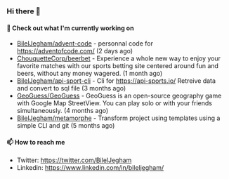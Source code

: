 ### Hi there 👋

#### 👷 Check out what I'm currently working on

- [BilelJegham/advent-code](https://github.com/BilelJegham/advent-code) - personnal code for https://adventofcode.com/ (2 days ago)
- [ChouquetteCorp/beerbet](https://github.com/ChouquetteCorp/beerbet) - Experience a whole new way to enjoy your favorite matches with our sports betting site centered around fun and beers, without any money wagered. (1 month ago)
- [BilelJegham/api-sport-cli](https://github.com/BilelJegham/api-sport-cli) - Cli for https://api-sports.io/ Retreive data and convert to sql file (3 months ago)
- [GeoGuess/GeoGuess](https://github.com/GeoGuess/GeoGuess) - GeoGuess is an open-source geography game with Google Map StreetView. You can play solo or with your friends simultaneously. (4 months ago)
- [BilelJegham/metamorphe](https://github.com/BilelJegham/metamorphe) - Transform project using templates using a simple CLI and git (5 months ago)


#### 📫 How to reach me

- Twitter: https://twitter.com/BilelJegham
- Linkedin: https://www.linkedin.com/in/bileljegham/
